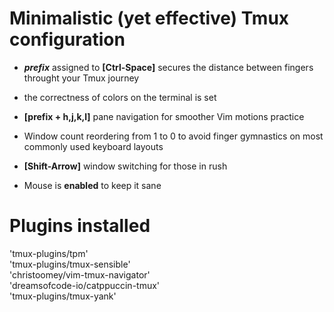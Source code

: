 # Minimalistic (yet effective) Tmux configuration

+ _**prefix**_ assigned to **[Ctrl-Space]** secures the distance between fingers throught your Tmux journey

+ the correctness of colors on the terminal is set <br>

+ **[prefix + h,j,k,l]** pane navigation for smoother Vim motions practice <br>

+ Window count reordering from 1 to 0 to avoid finger gymnastics on most commonly used keyboard layouts <br>

+ **[Shift-Arrow]** window switching for those in rush <br>

+ Mouse is **enabled** to keep it sane <br>

# Plugins installed
'tmux-plugins/tpm' <br>
'tmux-plugins/tmux-sensible' <br>
'christoomey/vim-tmux-navigator' <br>
'dreamsofcode-io/catppuccin-tmux' <br>
'tmux-plugins/tmux-yank' <br>

